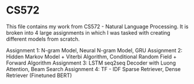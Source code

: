 # CS572
This file contains my work from CS572 - Natural Language Processing. It is broken into 4 large assignments in which I was tasked with creating different models from scratch. 

Assignment 1: N-gram Model, Neural N-gram Model, GRU
Assignment 2: Hidden Markov Model + Viterbi Algorithm, Conditional Random Field + Forward Algorithm
Assignment 3: LSTM seq2seq Decoder with Luong Attention, Beam Search
Assignment 4: TF - IDF Sparse Retriever, Dense Retriever (Finetuned BERT)